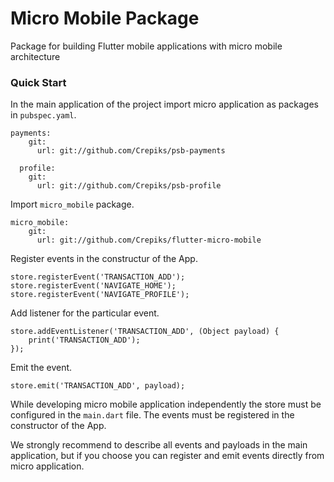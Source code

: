 # Micro Mobile Package

Package for building Flutter mobile applications with micro mobile architecture

### Quick Start

In the main application of the project import micro application as packages in `pubspec.yaml`.

```
payments:
    git:
      url: git://github.com/Crepiks/psb-payments

  profile:
    git:
      url: git://github.com/Crepiks/psb-profile
```

Import `micro_mobile` package.

```
micro_mobile:
    git:
      url: git://github.com/Crepiks/flutter-micro-mobile
```

Register events in the constructur of the App.

```
store.registerEvent('TRANSACTION_ADD');
store.registerEvent('NAVIGATE_HOME');
store.registerEvent('NAVIGATE_PROFILE');
```

Add listener for the particular event.

```
store.addEventListener('TRANSACTION_ADD', (Object payload) {
    print('TRANSACTION_ADD');
});
```

Emit the event.

```
store.emit('TRANSACTION_ADD', payload);
```

While developing micro mobile application independently the store must be configured in the `main.dart` file. The events must be registered in the constructor of the App.

We strongly recommend to describe all events and payloads in the main application, but if you choose you can register and emit events directly from micro application.
